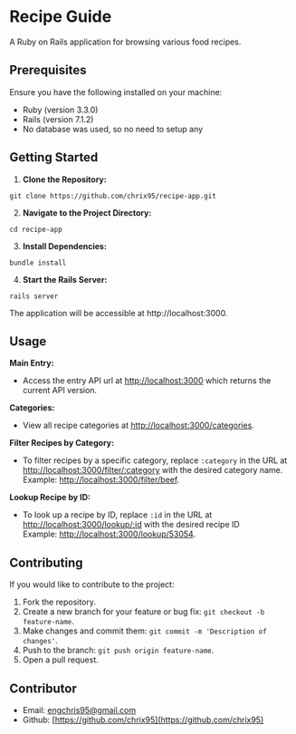 # Recipe Guide

A Ruby on Rails application for browsing various food recipes.

## Prerequisites

Ensure you have the following installed on your machine:

- Ruby (version 3.3.0)
- Rails (version 7.1.2)
- No database was used, so no need to setup any

## Getting Started

1. **Clone the Repository:**
```
git clone https://github.com/chrix95/recipe-app.git
```
2. **Navigate to the Project Directory:**
```
cd recipe-app
```
3. **Install Dependencies:**
```
bundle install
```
4. **Start the Rails Server:**
```
rails server
```

The application will be accessible at http://localhost:3000.

## Usage

**Main Entry:**
- Access the entry API url at [http://localhost:3000](http://localhost:3000) which returns the current API version.

**Categories:**
- View all recipe categories at [http://localhost:3000/categories](http://localhost:3000/categories).

**Filter Recipes by Category:**
- To filter recipes by a specific category, replace `:category` in the URL at [http://localhost:3000/filter/:category](http://localhost:3000/filter/:category) with the desired category name.<br>
Example: [http://localhost:3000/filter/beef](http://localhost:3000/filter/beef).

**Lookup Recipe by ID:**
- To look up a recipe by ID, replace `:id` in the URL at [http://localhost:3000/lookup/:id](http://localhost:3000/lookup/:id) with the desired recipe ID <br>
Example: [http://localhost:3000/lookup/53054](http://localhost:3000/lookup/53054).

## Contributing

If you would like to contribute to the project:

1. Fork the repository.
2. Create a new branch for your feature or bug fix: `git checkout -b feature-name`.
3. Make changes and commit them: `git commit -m 'Description of changes'`.
4. Push to the branch: `git push origin feature-name`.
5. Open a pull request.

## Contributor
- Email: [engchris95@gmail.com](mailto:engchris95@gmail.com)
- Github: [https://github.com/chrix95](https://github.com/chrix95)